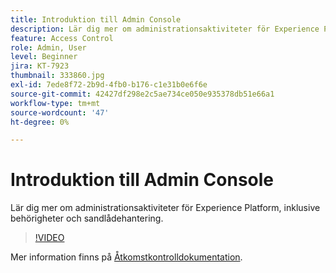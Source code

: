```yaml
---
title: Introduktion till Admin Console
description: Lär dig mer om administrationsaktiviteter för Experience Platform, inklusive behörigheter och sandlådehantering.
feature: Access Control
role: Admin, User
level: Beginner
jira: KT-7923
thumbnail: 333860.jpg
exl-id: 7ede8f72-2b9d-4fb0-b176-c1e31b0e6f6e
source-git-commit: 42427df298e2c5ae734ce050e935378db51e66a1
workflow-type: tm+mt
source-wordcount: '47'
ht-degree: 0%

---
```


# Introduktion till Admin Console

Lär dig mer om administrationsaktiviteter för Experience Platform, inklusive behörigheter och sandlådehantering.

>[!VIDEO](https://video.tv.adobe.com/v/333860?quality=12&learn=on)

Mer information finns på [Åtkomstkontrolldokumentation](https://experienceleague.adobe.com/docs/experience-platform/access-control/home.html).